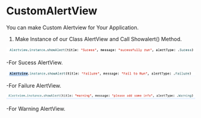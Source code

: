 # CustomAlertView
You can make Custom Alertview for Your Application.


1. Make Instance of our Class AlertView and Call Showalert() Method.

 ![](Images/sucess.png)
 
 -For Sucess AlertView.
 
 ![](Images/failure.png)
 
 -For Failure AlertView.
 
 ![](Images/warning.png)

 -For Warning AlertView.
